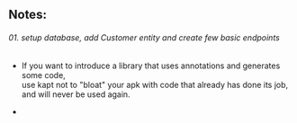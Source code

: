 ## Notes:

###### 01. setup database, add Customer entity and create few basic endpoints
- If you want to introduce a library that uses annotations and generates some code,   
use kapt not to "bloat" your apk with code that already has done its job,  
and will never be used again.  

- 

